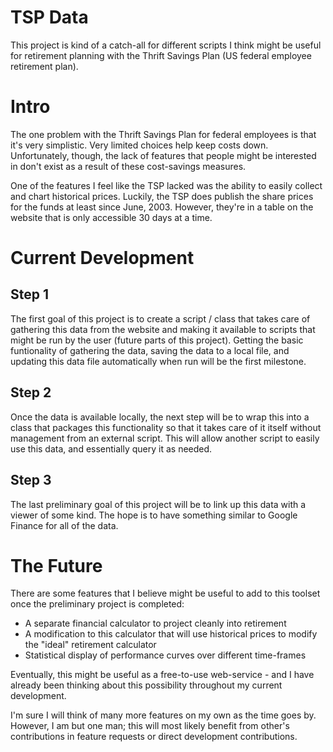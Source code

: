 TSP Data
========

This project is kind of a catch-all for different scripts I think might be useful for retirement planning with the Thrift Savings Plan (US federal employee retirement plan). 

# Intro

The one problem with the Thrift Savings Plan for federal employees is that it's very simplistic. Very limited choices help keep costs down. Unfortunately, though, the lack of features that people might be interested in don't exist as a result of these cost-savings measures.

One of the features I feel like the TSP lacked was the ability to easily collect and chart historical prices. Luckily, the TSP does publish the share prices for the funds at least since June, 2003. However, they're in a table on the website that is only accessible 30 days at a time.

# Current Development

## Step 1

The first goal of this project is to create a script / class that takes care of gathering this data from the website and making it available to scripts that might be run by the user (future parts of this project). Getting the basic funtionality of gathering the data, saving the data to a local file, and updating this data file automatically when run will be the first milestone.

## Step 2

Once the data is available locally, the next step will be to wrap this into a class that packages this functionality so that it takes care of it itself without management from an external script. This will allow another script to easily use this data, and essentially query it as needed.

## Step 3

The last preliminary goal of this project will be to link up this data with a viewer of some kind. The hope is to have something similar to Google Finance for all of the data.

# The Future

There are some features that I believe might be useful to add to this toolset once the preliminary project is completed:
* A separate financial calculator to project cleanly into retirement
* A modification to this calculator that will use historical prices to modify the "ideal" retirement calculator
* Statistical display of performance curves over different time-frames

Eventually, this might be useful as a free-to-use web-service - and I have already been thinking about this possibility throughout my current development. 

I'm sure I will think of many more features on my own as the time goes by. However, I am but one man; this will most likely benefit from other's contributions in feature requests or direct development contributions.
